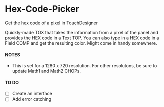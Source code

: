 # Hex-Code-Picker
Get the hex code of a pixel in TouchDesigner

Quickly-made TOX that takes the information from a pixel of the panel and provides the HEX code in a Text TOP. You can also type in a HEX code in a Field COMP and get the resulting color. Might come in handy somewhere.

#### NOTES
* This is set for a 1280 x 720 resolution. For other resolutons, be sure to update Math1 and Math2 CHOPs.

#### TO DO
- [ ] Create an interface
- [ ] Add error catching
